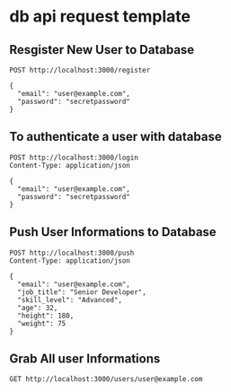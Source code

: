 # db api request template

## Resgister New User to Database
```
POST http://localhost:3000/register

{
  "email": "user@example.com",
  "password": "secretpassword"
}
```

## To authenticate a user with database
```
POST http://localhost:3000/login
Content-Type: application/json

{
  "email": "user@example.com",
  "password": "secretpassword"
}
```

## Push User Informations to Database

```
POST http://localhost:3000/push
Content-Type: application/json

{
  "email": "user@example.com",
  "job_title": "Senior Developer",
  "skill_level": "Advanced",
  "age": 32,
  "height": 180,
  "weight": 75
}
```

## Grab All user Informations
```
GET http://localhost:3000/users/user@example.com

```
